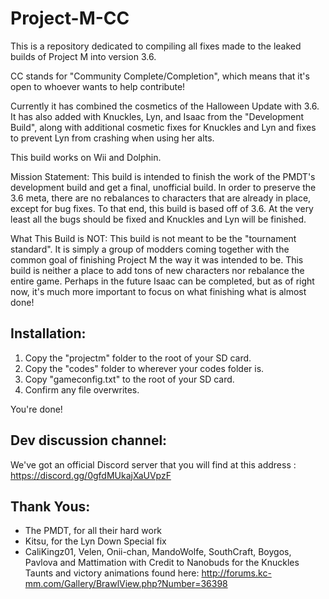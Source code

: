 # Project-M-CC
This is a repository dedicated to compiling all fixes made to the leaked builds of Project M into version 3.6.

CC stands for "Community Complete/Completion", which means that it's open to whoever wants to help contribute!

Currently it has combined the cosmetics of the Halloween Update with 3.6. It has also added with Knuckles, Lyn, and Isaac from the "Development Build", along with additional cosmetic fixes for Knuckles and Lyn and fixes to prevent Lyn from crashing when using her alts.

This build works on Wii and Dolphin.

Mission Statement: This build is intended to finish the work of the PMDT's development build and get a final, unofficial build. In order to preserve the 3.6 meta, there are no rebalances to characters that are already in place, except for bug fixes. To that end, this build is based off of 3.6. At the very least all the bugs should be fixed and Knuckles and Lyn will be finished.

What This Build is NOT: This build is not meant to be the "tournament standard". It is simply a group of modders coming together with the common goal of finishing Project M the way it was intended to be. This build is neither a place to add tons of new characters nor rebalance the entire game. Perhaps in the future Isaac can be completed, but as of right now, it's much more important to focus on what finishing what is almost done!

## Installation:

1. Copy the "projectm" folder to the root of your SD card.
2. Copy the "codes" folder to wherever your codes folder is.
3. Copy "gameconfig.txt" to the root of your SD card.
4. Confirm any file overwrites.

You're done!

## Dev discussion channel: 

We've got an official Discord server that you will find at this address : https://discord.gg/0gfdMUkajXaUVpzF

## Thank Yous:
* The PMDT, for all their hard work
* Kitsu, for the Lyn Down Special fix
* CaliKingz01, Velen, Onii-chan, MandoWolfe, SouthCraft, Boygos, Pavlova and Mattimation with Credit to Nanobuds for the Knuckles Taunts and victory animations found here: http://forums.kc-mm.com/Gallery/BrawlView.php?Number=36398
